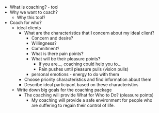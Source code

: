 - What is coaching? - tool
- Why we want to coach?
    - Why this tool?
- Coach for who?
    - ideal clients
        - What are the characteristics that I concern about my ideal client?
            - Concern and desire?
            - Willingness?
            - Commitment?
            - What is there pain points?
            - What will be their pleasure points?
                - If you are..., coaching could help you to...
                - Pain pushes until pleasure pulls (vision pulls)
            - personal emotions - energy to do with them
        - Choose priority characteristics and find information about them
        - Describe ideal participant based on these characteristics
    - Write down big goals for the coaching package
        - The coaching will provide What for Who to Do? (pleasure points)
            - My coaching will provide a safe environment for people who are suffering to regain their control of life.
